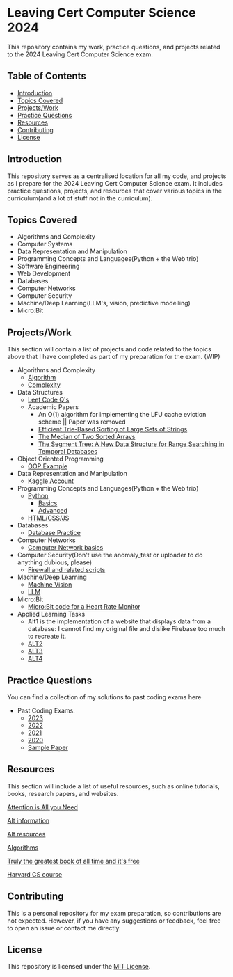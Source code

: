 # Leaving Cert Computer Science 2024

This repository contains my work, practice questions, and projects related to the 2024 Leaving Cert Computer Science exam.

## Table of Contents

- [Introduction](#introduction)
- [Topics Covered](#topics-covered)
- [Projects/Work](#projects/work)
- [Practice Questions](#practice-questions)
- [Resources](#resources)
- [Contributing](#contributing)
- [License](#license)

## Introduction

This repository serves as a centralised location for all my code, and projects as I prepare for the 2024 Leaving Cert Computer Science exam. It includes practice questions, projects, and resources that cover various topics in the curriculum(and a lot of stuff not in the curriculum).

## Topics Covered

- Algorithms and Complexity
- Computer Systems
- Data Representation and Manipulation
- Programming Concepts and Languages(Python + the Web trio)
- Software Engineering
- Web Development
- Databases
- Computer Networks
- Computer Security
- Machine/Deep Learning(LLM's, vision, predictive modelling)
- Micro:Bit

## Projects/Work

This section will contain a list of projects and code related to the topics above that I have completed as part of my preparation for the exam. (WIP)

- Algorithms and Complexity
  - [Algorithm](Algorithms)
  - [Complexity](Complexity)
- Data Structures
  - [Leet Code Q's](Data_Structures)
  - Academic Papers
    - An O(1) algorithm for implementing the LFU cache eviction scheme || Paper was removed
    - [Efficient Trie-Based Sorting of Large Sets of Strings](https://dl.acm.org/doi/10.5555/314161.314321)
    - [The Median of Two Sorted Arrays](https://dl.acm.org/doi/10.1145/6617.6628)
    - [The Segment Tree: A New Data Structure for Range Searching in Temporal Databases](https://dl.acm.org/doi/10.1145/115790.115816)
- Object Oriented Programming
   - [OOP Example](OOP.py)
- Data Representation and Manipulation
  - [Kaggle Account](https://www.kaggle.com/adamsmyth)
- Programming Concepts and Languages(Python + the Web trio)
  - [Python](Python_Concepts)
     - [Basics](Python/P_C.py)
     - [Advanced](Python/P_C2.py)
  - [HTML/CSS/JS](HTML_CSS_JS)
- Databases
  - [Database Practice](Databases)
- Computer Networks
  - [Computer Network basics](Computer_Networks/C_Networks.py)
- Computer Security(Don't use the anomaly_test or uploader to do anything dubious, please)
  - [Firewall and related scripts](Firewall)
- Machine/Deep Learning
  - [Machine Vision](Machine_vision.py)
  - [LLM](https://github.com/ASmyth18/LLM)
- Micro:Bit
  - [Micro:Bit code for a Heart Rate Monitor](MicroBit)
- Applied Learning Tasks
  - Alt1 is the implementation of a website that displays data from a database: I cannot find my original file and dislike Firebase too much to recreate it.
  - [ALT2](Alt2)
  - [ALT3](Alt3.py)
  - [ALT4](Alt4)


## Practice Questions

You can find a collection of my solutions to past coding exams here

- Past Coding Exams:
  - [2023](LCCS_PQ/2023)
  - [2022](LCCS_PQ/2022)
  - [2021](LCCS_PQ/2021)
  - [2020](LCCS_PQ/2020)
  - [Sample Paper](LCCS_PQ/LC_samplePaper)
    
## Resources

This section will include a list of useful resources, such as online tutorials, books, research papers, and websites.

[Attention is All you Need](https://proceedings.neurips.cc/paper_files/paper/2017/file/3f5ee243547dee91fbd053c1c4a845aa-Paper.pdf)

[Alt information](https://ncca.ie/media/3261/lccs-information-brochure.pdf)

[Alt resources](https://www.curriculumonline.ie/senior-cycle/senior-cycle-subjects/computer-science/support-material-for-teaching-and-learning/2-alt-resources/)

[Algorithms](https://books.google.ie/books?hl=en&lr=&id=MTpsAQAAQBAJ&oi=fnd&pg=PR6&dq=algorithms&ots=QhkBFSJdlS&sig=g1Umub35sW_YsfYFPWgIKPpa_40&redir_esc=y#v=onepage&q=algorithms&f=false)

[Truly the greatest book of all time and it's free](https://www.statlearning.com/)

[Harvard CS course](https://youtu.be/8mAITcNt710?si=L5RLJmuyXqIAmQeC)

## Contributing

This is a personal repository for my exam preparation, so contributions are not expected. However, if you have any suggestions or feedback, feel free to open an issue or contact me directly.

## License

This repository is licensed under the [MIT License](LICENSE).

